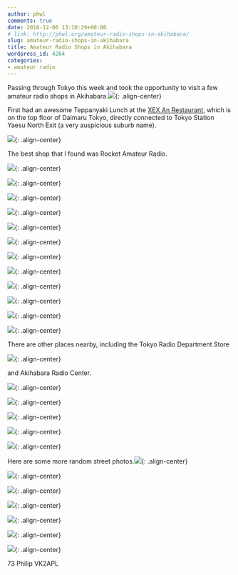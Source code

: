 ```yaml
---
author: phwl
comments: true
date: 2018-12-06 13:10:29+00:00
# link: http://phwl.org/amateur-radio-shops-in-akihabara/
slug: amateur-radio-shops-in-akihabara
title: Amateur Radio Shops in Akihabara
wordpress_id: 4264
categories:
- amateur radio
---
```


Passing through Tokyo this week and took the opportunity to visit a few amateur radio shops in Akihabara.![](/assets/images/2018/12/DSCF5835.jpg){: .align-center}<!-- more -->

First had an awesome Teppanyaki Lunch at the [XEX An Restaurant](http://www.xexgroup.jp/tokyo), which is on the top floor of Daimaru Tokyo, directly connected to Tokyo Station Yaesu North Exit (a very auspicious suburb name).

![](/assets/images/2018/12/DSCF5784.jpg){: .align-center}



The best shop that I found was Rocket Amateur Radio.



![](/assets/images/2018/12/IMG_9590.jpg){: .align-center}

![](/assets/images/2018/12/IMG_9584.jpg){: .align-center}

![](/assets/images/2018/12/IMG_9574.jpg){: .align-center}

![](/assets/images/2018/12/IMG_9577.jpg){: .align-center}

![](/assets/images/2018/12/IMG_9578.jpg){: .align-center}

![](/assets/images/2018/12/IMG_9579.jpg){: .align-center}

![](/assets/images/2018/12/IMG_9588.jpg){: .align-center}

![](/assets/images/2018/12/IMG_9586.jpg){: .align-center}

![](/assets/images/2018/12/IMG_9587.jpg){: .align-center}

![](/assets/images/2018/12/IMG_9573.jpg){: .align-center}

![](/assets/images/2018/12/IMG_9582.jpg){: .align-center}

![](/assets/images/2018/12/DSCF5829.jpg){: .align-center}

There are other places nearby, including the Tokyo Radio Department Store



![](/assets/images/2018/12/IMG_9599.jpg){: .align-center}

and Akihabara Radio Center.



![](/assets/images/2018/12/DSCF5810.jpg){: .align-center}

![](/assets/images/2018/12/DSCF5811.jpg){: .align-center}

![](/assets/images/2018/12/DSCF5808.jpg){: .align-center}

![](/assets/images/2018/12/IMG_9580.jpg){: .align-center}

![](/assets/images/2018/12/IMG_9581.jpg){: .align-center}

Here are some more random street photos.![](/assets/images/2018/12/DSCF5795.jpg){: .align-center}

![](/assets/images/2018/12/DSCF5814.jpg){: .align-center}

![](/assets/images/2018/12/DSCF5834.jpg){: .align-center}

![](/assets/images/2018/12/DSCF5815.jpg){: .align-center}

![](/assets/images/2018/12/DSCF5805.jpg){: .align-center}

![](/assets/images/2018/12/DSCF5843.jpg){: .align-center}

![](/assets/images/2018/12/DSCF5770.jpg){: .align-center}

73 Philip VK2APL
